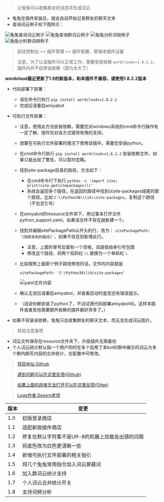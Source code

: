 > 让兔兔可以收集群友的消息并生成词云

- 兔兔在插件安装后，就会自动开始记录群友的聊天文本
- 查询词云例子如下图所示：

![兔兔查询词云例子](https://raw.githubusercontent.com/hsyhhssyy/amiyabot-hsyhhssyy-wordcloud/master/example_image/word_cloud_example.jpg)
![兔兔查询群词云例子](https://raw.githubusercontent.com/hsyhhssyy/amiyabot-hsyhhssyy-wordcloud/master/example_image/word_cloud_channel_example.jpg)
![兔兔分析词频例子](https://raw.githubusercontent.com/hsyhhssyy/amiyabot-hsyhhssyy-wordcloud/master/example_image/word_cloud_analyse_personal.jpg)
![兔兔分析群词频例子](https://raw.githubusercontent.com/hsyhhssyy/amiyabot-hsyhhssyy-wordcloud/master/example_image/word_cloud_analyse.jpg)

> 前往控制台 >> 插件管理 >> 插件配置，管理本插件设置

> 注意，为了让该插件可以正常工作，需要安装依赖 `wordcloud==1.8.2.2`，插件内并不自带该依赖（因为太大了）

**wordcloud最近更新了1.9的新版本，和本插件不兼容，请使用1.8.2.2版本**

- 代码部署下部署：

    - 请在命令行执行 `pip install wordcloud==1.8.2.2`
    - 完成后请重启amiyabot

- 可执行文件部署：

    - 注意，使用此方法安装依赖，需要您对windows系统的cmd命令行操作有一定了解，插件仅对该方式提供有限的支持。
    - 想要在可执行文件部署的情况下使用该插件，需要您安装python。
    - 在cmd命令行执行 `pip install wordcloud==1.8.2.2` 安装依赖文件，如果只是出现了警告，可以暂时忽略。
    - 找到site-package目录的路径，方法如下：
        - 在cmd命令行下执行 `python -c 'import site; print(site.getsitepackages())'`
        - 系统会返回多个路径，在返回的路径中找到以site-packages结尾的那个路径，比如 `C:\\Python38\\lib\\site-packages`。复制这个路径（不包含引号）
    - 在amiyabot的resource文件夹下，用记事本打开文件python_support.yaml，如果该文件不存在就新建一个。
    - 找到并编辑sitePackagePath以开头的行，改为： `sitePackagePath: '[刚刚复制的路径]'`，如果不存在则新增此行。
        - 注意，上面的冒号后面有一个空格，且路径由单引号包围
        - 修改这个路径，将两个双斜杠 `\\` 替换为一个单斜杠 `\`
    - 比如按照上面那个例子路径修改的话，文件的内容就是
        ```
        sitePackagePath: 'C:\Python38\lib\site-packages'
        ```

        ![yaml文件内容](https://raw.githubusercontent.com/hsyhhssyy/amiyabot-hsyhhssyy-wordcloud/master/example_image/yaml_file_example.jpg)

    - 确认无误后请重启amiyabot，并查看启动时是否还有错误提示。
    - （话说你都安装了python了，不试试用代码部署amiyabot吗，这样本插件或者其他需要额外依赖的插件都好弄多了。）

- 如果不安装该依赖，兔兔只会收集群友的聊天文本，而无法生成词云图片。

> 其他注意事项

- 词云文件保存在resource文件夹下，升级插件无需备份
- 个人词云统计默认指一个用户同时在多个启用了本bot的群中展示的词云为多个群内聊天内容的合并统计，在配置中可修改。

> [项目地址:Github](https://github.com/hsyhhssyy/amiyabot-hsyhhssyy-wordcloud/)

> [遇到问题可以在这里反馈(Github)](https://github.com/hsyhhssyy/amiyabot-hsyhhssyy-wordcloud/issues/new/)

> [如果上面的连接无法打开可以在这里反馈(Gitee)](https://gitee.com/hsyhhssyy/amiyabot-plugin-bug-report/issues/new)

> [Logo作者:Sesern老师](https://space.bilibili.com/305550122)

|  版本   | 变更  |
|  ----  | ----  |
| 1.0  | 初版登录商店 |
| 1.1  | 适配新版插件商店 |
| 1.2  | 修复在默认字符集不是Utf-8的机器上加载会出错的问题 |
| 1.3  | 将底色改为白色更清晰一些 |
| 1.4  | 新增可执行文件部署的相关指引 |
| 1.5  | 将几个兔兔常用指令加入词云屏蔽词 |
| 1.6  | 加入群词云统计支持 |
| 1.7  | 个人词云合并统计开关 |
| 1.8  | 支持词频分析 |

